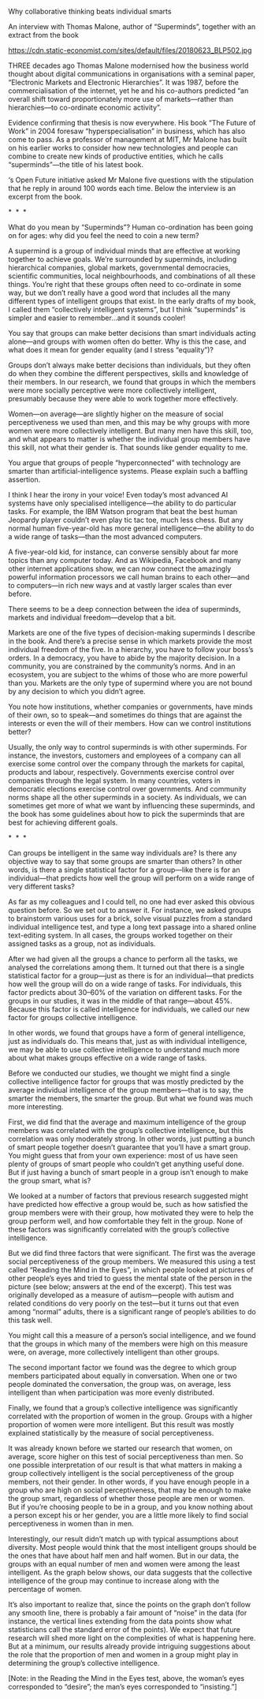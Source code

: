 Why collaborative thinking beats individual smarts 

An interview with Thomas Malone, author of “Superminds”, together with an extract from the book

https://cdn.static-economist.com/sites/default/files/20180623_BLP502.jpg

THREE decades ago Thomas Malone modernised how the business world thought about digital communications in organisations with a seminal paper, “Electronic Markets and Electronic Hierarchies”. It was 1987, before the commercialisation of the internet, yet he and his co-authors predicted “an overall shift toward proportionately more use of markets—rather than hierarchies—to co-ordinate economic activity”.

Evidence confirming that thesis is now everywhere. His book “The Future of Work” in 2004 foresaw “hyperspecialisation” in business, which has also come to pass. As a professor of management at MIT, Mr Malone has built on his earlier works to consider how new technologies and people can combine to create new kinds of productive entities, which he calls “superminds”—the title of his latest book. 

‘s Open Future initiative asked Mr Malone five questions with the stipulation that he reply in around 100 words each time. Below the interview is an excerpt from the book. 

*  *  *

 What do you mean by “Superminds”? Human co-ordination has been going on for ages: why did you feel the need to coin a new term? 

 A supermind is a group of individual minds that are effective at working together to achieve goals. We’re surrounded by superminds, including hierarchical companies, global markets, governmental democracies, scientific communities, local neighbourhoods, and combinations of all these things. You’re right that these groups often need to co-ordinate in some way, but we don’t really have a good word that includes all the many different types of intelligent groups that exist. In the early drafts of my book, I called them “collectively intelligent systems”, but I think “superminds” is simpler and easier to remember...and it sounds cooler!

 You say that groups can make better decisions than smart individuals acting alone—and groups with women often do better. Why is this the case, and what does it mean for gender equality (and I stress “equality”)?

 Groups don’t always make better decisions than individuals, but they often do when they combine the different perspectives, skills and knowledge of their members. In our research, we found that groups in which the members were more socially perceptive were more collectively intelligent, presumably because they were able to work together more effectively. 

Women—on average—are slightly higher on the measure of social perceptiveness we used than men, and this may be why groups with more women were more collectively intelligent. But many men have this skill, too, and what appears to matter is whether the individual group members have this skill, not what their gender is. That sounds like gender equality to me.

 You argue that groups of people “hyperconnected” with technology are smarter than artificial-intelligence systems. Please explain such a baffling assertion.

 I think I hear the irony in your voice! Even today’s most advanced AI systems have only specialised intelligence—the ability to do particular tasks. For example, the IBM Watson program that beat the best human Jeopardy player couldn’t even play tic tac toe, much less chess. But any normal human five-year-old has more general intelligence—the ability to do a wide range of tasks—than the most advanced computers. 

A five-year-old kid, for instance, can converse sensibly about far more topics than any computer today. And as Wikipedia, Facebook and many other internet applications show, we can now connect the amazingly powerful information processors we call human brains to each other—and to computers—in rich new ways and at vastly larger scales than ever before.

 There seems to be a deep connection between the idea of superminds, markets and individual freedom—develop that a bit. 

 Markets are one of the five types of decision-making superminds I describe in the book. And there’s a precise sense in which markets provide the most individual freedom of the five. In a hierarchy, you have to follow your boss’s orders. In a democracy, you have to abide by the majority decision. In a community, you are constrained by the community’s norms. And in an ecosystem, you are subject to the whims of those who are more powerful than you. Markets are the only type of supermind where you are not bound by any decision to which you didn’t agree.

 You note how institutions, whether companies or governments, have minds of their own, so to speak—and sometimes do things that are against the interests or even the will of their members. How can we control institutions better?

 Usually, the only way to control superminds is with other superminds. For instance, the investors, customers and employees of a company can all exercise some control over the company through the markets for capital, products and labour, respectively. Governments exercise control over companies through the legal system. In many countries, voters in democratic elections exercise control over governments. And community norms shape all the other superminds in a society. As individuals, we can sometimes get more of what we want by influencing these superminds, and the book has some guidelines about how to pick the superminds that are best for achieving different goals.

*  *  *

Can groups be intelligent in the same way individuals are? Is there any objective way to say that some groups are smarter than others? In other words, is there a single statistical factor for a group—like there is for an individual—that predicts how well the group will perform on a wide range of very different tasks?

As far as my colleagues and I could tell, no one had ever asked this obvious question before. So we set out to answer it. For instance, we asked groups to brainstorm various uses for a brick, solve visual puzzles from a standard individual intelligence test, and type a long text passage into a shared online text-editing system. In all cases, the groups worked together on their assigned tasks as a group, not as individuals.

After we had given all the groups a chance to perform all the tasks, we analysed the correlations among them. It turned out that there is a single statistical factor for a group—just as there is for an individual—that predicts how well the group will do on a wide range of tasks. For individuals, this factor predicts about 30–60% of the variation on different tasks. For the groups in our studies, it was in the middle of that range—about 45%. Because this factor is called intelligence for individuals, we called our new factor for groups collective intelligence.

In other words, we found that groups have a form of general intelligence, just as individuals do. This means that, just as with individual intelligence, we may be able to use collective intelligence to understand much more about what makes groups effective on a wide range of tasks.

Before we conducted our studies, we thought we might find a single collective intelligence factor for groups that was mostly predicted by the average individual intelligence of the group members—that is to say, the smarter the members, the smarter the group. But what we found was much more interesting.

First, we did find that the average and maximum intelligence of the group members was correlated with the group’s collective intelligence, but this correlation was only moderately strong. In other words, just putting a bunch of smart people together doesn’t guarantee that you’ll have a smart group. You might guess that from your own experience: most of us have seen plenty of groups of smart people who couldn’t get anything useful done. But if just having a bunch of smart people in a group isn’t enough to make the group smart, what is?

We looked at a number of factors that previous research suggested might have predicted how effective a group would be, such as how satisfied the group members were with their group, how motivated they were to help the group perform well, and how comfortable they felt in the group. None of these factors was significantly correlated with the group’s collective intelligence.

But we did find three factors that were significant. The first was the average social perceptiveness of the group members. We measured this using a test called “Reading the Mind in the Eyes”, in which people looked at pictures of other people’s eyes and tried to guess the mental state of the person in the picture (see below; answers at the end of the excerpt). This test was originally developed as a measure of autism—people with autism and related conditions do very poorly on the test—but it turns out that even among “normal” adults, there is a significant range of people’s abilities to do this task well.

You might call this a measure of a person’s social intelligence, and we found that the groups in which many of the members were high on this measure were, on average, more collectively intelligent than other groups.

The second important factor we found was the degree to which group members participated about equally in conversation. When one or two people dominated the conversation, the group was, on average, less intelligent than when participation was more evenly distributed.

Finally, we found that a group’s collective intelligence was significantly correlated with the proportion of women in the group. Groups with a higher proportion of women were more intelligent. But this result was mostly explained statistically by the measure of social perceptiveness.

It was already known before we started our research that women, on average, score higher on this test of social perceptiveness than men. So one possible interpretation of our result is that what matters in making a group collectively intelligent is the social perceptiveness of the group members, not their gender. In other words, if you have enough people in a group who are high on social perceptiveness, that may be enough to make the group smart, regardless of whether those people are men or women. But if you’re choosing people to be in a group, and you know nothing about a person except his or her gender, you are a little more likely to find social perceptiveness in women than in men.

Interestingly, our result didn’t match up with typical assumptions about diversity. Most people would think that the most intelligent groups should be the ones that have about half men and half women. But in our data, the groups with an equal number of men and women were among the least intelligent. As the graph below shows, our data suggests that the collective intelligence of the group may continue to increase along with the percentage of women.

It’s also important to realize that, since the points on the graph don’t follow any smooth line, there is probably a fair amount of “noise” in the data (for instance, the vertical lines extending from the data points show what statisticians call the standard error of the points). We expect that future research will shed more light on the complexities of what is happening here. But at a minimum, our results already provide intriguing suggestions about the role that the proportion of men and women in a group might play in determining the group’s collective intelligence.

[Note: in the Reading the Mind in the Eyes test, above, the woman’s eyes corresponded to “desire”; the man’s eyes corresponded to “insisting.”]